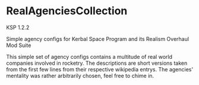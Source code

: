 # RealAgenciesCollection
KSP 1.2.2

Simple agency configs for Kerbal Space Program and its Realism Overhaul Mod Suite

This simple set of agency configs contains a multitude of real world companies involved in rocketry.
The descriptions are short versions taken from the first few lines from their respective wikipedia entrys.
The agencies' mentality was rather arbitrarily chosen, feel free to chime in.
